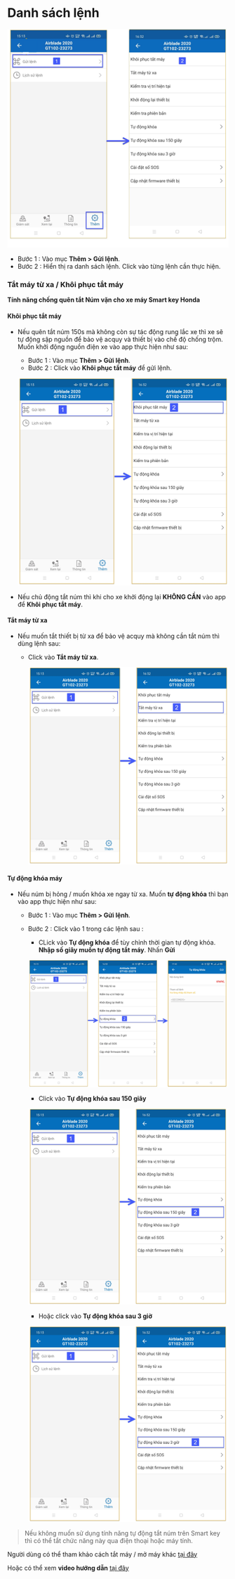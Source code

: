 # Danh sách lệnh
<span class="icon-left5">![Interface Web](/docs/assets/images/web-interface/app-vcn/send-orders-2.jpg)

- Bước 1 : Vào mục **Thêm > Gửi lệnh**.
- Bước 2 : Hiển thị ra danh sách lệnh. Click vào từng lệnh cần thực hiện.



### Tắt máy từ xa / Khôi phục tắt máy

**Tính năng chống quên tắt Núm vặn cho xe máy Smart key Honda** 

<div id = "unlock">
</div>

#### Khôi phục tắt máy 

* Nếu quên tắt núm 150s mà không còn sự tác động rung lắc xe thì xe sẽ tự động sập nguồn để bảo vệ acquy và thiết bị vào chế độ chống trộm. Muốn khởi động nguồn điện xe vào app thực hiện như sau:

    - Bước 1 : Vào mục **Thêm > Gửi lệnh**.
    - Bước 2 : Click vào **Khôi phục tắt máy** để gửi lệnh.

    <span class="icon-left5">![Interface Web](/docs/assets/images/web-interface/app-vcn/turn-off-the-device.jpg)


* Nếu chủ động tắt núm thì khi cho xe khởi động lại **KHÔNG CẦN** vào app để **Khôi phục tắt máy**.

<div id = "lock">
</div>

#### Tắt máy từ xa

* Nếu muốn tắt thiết bị từ xa để bảo vệ acquy mà không cần tắt núm thì dùng lệnh sau:
    * Click vào  **Tắt máy từ xa**.

        <span class="icon-left5">![Interface Web](/docs/assets/images/web-interface/app-vcn/send-orders-7.jpg)



#### Tự động khóa máy
* Nếu núm bị hỏng / muốn khóa xe ngay từ xa. Muốn **tự động khóa** thì bạn vào app thực hiện như sau:

    - Bước 1 : Vào mục **Thêm > Gửi lệnh**.
    - Bước 2 : Click vào 1 trong các lệnh sau :

        * CLick vào **Tự động khóa** để tùy chỉnh thời gian tự động khóa. **Nhập số giây muốn tự động tắt máy**. Nhấn **Gửi**
    
        <span style="display:block;text-align:center">![Interface Web](/docs/assets/images/web-interface/app-vcn/turn-on-the-device--7.jpg)
 
        * Click vào **Tự động khóa sau 150 giây**

        <span class="icon-left5">![Interface Web](/docs/assets/images/web-interface/app-vcn/turn-on-the-device--9.jpg)

        * Hoặc click vào **Tự động khóa sau 3 giờ** 

        <span class="icon-left5">![Interface Web](/docs/assets/images/web-interface/app-vcn/turn-on-the-device-3h.jpg)

> Nếu không muốn sử dụng tính năng tự động tắt núm trên Smart key  thì có thể tắt chức năng này qua điện thoại hoặc máy tính.

Người dùng có thể tham khảo cách tắt máy / mở máy khác [tại đây](vi/modules/app-vcn/detailed-monitoring/#other) <div id="other"> 

Hoặc có thể xem **video hướng dẫn**  <a href="https://bitly.com.vn/l259ox" target="_blank">tại đây</a>
